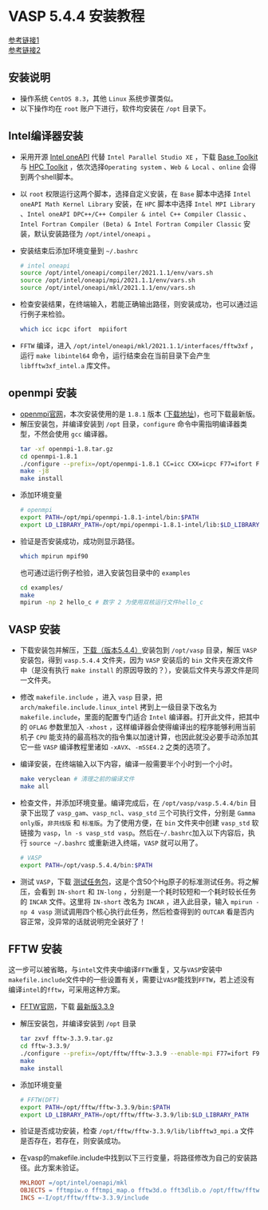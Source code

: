 # VASP 5.4.4 安装教程

[参考链接1](http://bbs.keinsci.com/thread-11812-1-1.html)    
[参考链接2](https://blog.csdn.net/qq_35548961/article/details/87943407)

## 安装说明
- 操作系统 `CentOS 8.3`，其他 `Linux` 系统步骤类似。
- 以下操作均在 `root` 账户下进行，软件均安装在 `/opt` 目录下。

## Intel编译器安装
- 采用开源 [Intel oneAPI](https://my.oschina.net/u/4303238/blog/4771794) 代替 `Intel Parallel Studio XE` ，下载 [Base Toolkit](https://software.intel.com/content/www/us/en/develop/tools/oneapi/base-toolkit/download.html) 与 [HPC Toolkit](https://software.intel.com/content/www/us/en/develop/tools/oneapi/hpc-toolkit.html) ，依次选择`Operating system` 、`Web & Local` 、`online` 会得到两个shell脚本。
- 以 `root` 权限运行这两个脚本，选择自定义安装，在 `Base` 脚本中选择 `Intel oneAPI Math Kernel Library` 安装，在 `HPC` 脚本中选择 `Intel MPI Library` 、`Intel oneAPI DPC++/C++ Compiler & intel C++ Compiler Classic` 、`Intel Fortran Compiler (Beta) & Intel Fortran Compiler Classic` 安装，默认安装路径为 `/opt/intel/oneapi` 。
- 安装结束后添加环境变量到 `~/.bashrc`
    ```bash
    # intel oneapi
    source /opt/intel/oneapi/compiler/2021.1.1/env/vars.sh
    source /opt/intel/oneapi/mpi/2021.1.1/env/vars.sh
    source /opt/intel/oneapi/mkl/2021.1.1/env/vars.sh
    ```
    
- 检查安装结果，在终端输入，若能正确输出路径，则安装成功，也可以通过运行例子来检验。
    ```bash
    which icc icpc ifort  mpiifort
    ```
    
- `FFTW` 编译，进入 `/opt/intel/oneapi/mkl/2021.1.1/interfaces/fftw3xf` ，运行 `make libintel64` 命令，运行结束会在当前目录下会产生 `libfftw3xf_intel.a` 库文件。

## openmpi 安装
- [openmpi官网](https://www.open-mpi.org/)，本次安装使用的是 `1.8.1` 版本 ([下载地址](https://www.open-mpi.org/software/ompi/v1.8/))，也可下载最新版。
- 解压安装包，并编译安装到 `/opt` 目录，`configure` 命令中需指明编译器类型，不然会使用 `gcc` 编译器。
    ```bash
    tar -xf openmpi-1.8.tar.gz
    cd openmpi-1.8.1
    ./configure --prefix=/opt/openmpi-1.8.1 CC=icc CXX=icpc F77=ifort FC=ifort
    make -j8
    make install
    ```
- 添加环境变量
    ```bash
    # openmpi
    export PATH=/opt/mpi/openmpi-1.8.1-intel/bin:$PATH
    export LD_LIBRARY_PATH=/opt/mpi/openmpi-1.8.1-intel/lib:$LD_LIBRARY_PATH
    ```
- 验证是否安装成功，成功则显示路径。
    ```bash
    which mpirun mpif90
    ```
    也可通过运行例子检验，进入安装包目录中的 `examples`
    ```bash
    cd examples/
    make
    mpirun -np 2 hello_c # 数字 2 为使用双核运行文件hello_c
    ```

## VASP 安装
- 下载安装包并解压，[下载（版本5.4.4）](https://github.com/LiuGaoyong/VASP-Compile)安装包到 `/opt/vasp` 目录，解压 `VASP` 安装包，得到 `vasp.5.4.4` 文件夹，因为 `VASP` 安装后的 `bin` 文件夹在源文件中（是没有执行 `make install` 的原因导致的？），安装后文件夹与源文件是同一文件夹。

- 修改 `makefile.include` ，进入 `vasp` 目录，把 `arch/makefile.include.linux_intel` 拷到上一级目录下改名为 `makefile.include`，里面的配置专门适合 `Intel` 编译器。打开此文件，把其中的 `OFLAG` 参数里加入 `-xhost` ，这样编译器会使得编译出的程序能够利用当前机子 `CPU` 能支持的最高档次的指令集以加速计算，也因此就没必要手动添加其它一些 `VASP` 编译教程里诸如 `-xAVX`、`-mSSE4.2` 之类的选项了。

- 编译安装，在终端输入以下内容，编译一般需要半个小时到一个小时。
    ```bash
    make veryclean # 清理之前的编译文件
    make all
    ```
    
- 检查文件，并添加环境变量。编译完成后，在 `/opt/vasp/vasp.5.4.4/bin` 目录下出现了 `vasp_gam`、`vasp_ncl`、`vasp_std` 三个可执行文件，分别是 `Gamma only版`，`非共线版` 和 `标准版`。为了使用方便，在 `bin` 文件夹中创建 `vasp_std` 软链接为 `vasp`，```ln -s vasp_std vasp```。然后在`~/.bashrc`加入以下内容后，执行 `source ~/.bashrc` 或重新进入终端，`VASP` 就可以用了。
    ```bash
    # VASP
    export PATH=/opt/vasp.5.4.4/bin:$PATH
    ```

- 测试 `VASP`，下载 [测试任务包](http://sobereva.com/attach/455/benchmark.Hg.tar.gz)，这是个含50个Hg原子的标准测试任务。将之解压，会看到 `IN-short` 和 `IN-long` ，分别是一个耗时较短和一个耗时较长任务的 `INCAR` 文件。这里将 `IN-short` 改名为 `INCAR` ，进入此目录，输入 `mpirun -np 4 vasp` 测试调用四个核心执行此任务，然后检查得到的 `OUTCAR` 看是否内容正常，没异常的话就说明完全装好了！

## FFTW 安装 
这一步可以被省略，与`intel`文件夹中编译`FFTW`重复，又与`VASP`安装中`makefile.include`文件中的一些设置有关，需要让`VASP`能找到`FFTW`，若上述没有编译`intel`的`fftw`，可采用这种方案。
- [FFTW官网](http://www.fftw.org/)，下载 [最新版3.3.9](http://www.fftw.org/download.html)
- 解压安装包，并编译安装到 `/opt` 目录
    ```bash
    tar zxvf fftw-3.3.9.tar.gz
    cd fftw-3.3.9/
    ./configure --prefix=/opt/fftw/fftw-3.3.9 --enable-mpi F77=ifort F90=ifort
    make 
    make install
    ```
- 添加环境变量
    ```bash
    # FFTW(DFT)
    export PATH=/opt/fftw/fftw-3.3.9/bin:$PATH
    export LD_LIBRARY_PATH=/opt/fftw/fftw-3.3.9/lib:$LD_LIBRARY_PATH
    ```
- 验证是否成功安装，检查 `/opt/fftw/fftw-3.3.9/lib/libfftw3_mpi.a` 文件是否存在，若存在，则安装成功。

- 在vasp的makefile.include中找到以下三行变量，将路径修改为自己的安装路径。此方案未验证。
    ```makefile
    MKLROOT =/opt/intel/oenapi/mkl
    OBJECTS = fftmpiw.o fftmpi_map.o fftw3d.o fft3dlib.o /opt/fftw/fftw-3.3.9/lib/libfftw3_mpi.a
    INCS =-I/opt/fftw/fftw-3.3.9/include
    ```
